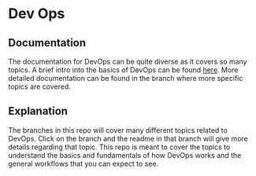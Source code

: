 # Dev Ops

## Documentation
The documentation for DevOps can be quite diverse as it covers so many topics. A brief intro into the basics of DevOps can be found <a href="https://about.gitlab.com/topics/devops/">here</a>. More detailed documentation can be found in the branch where more specific topics are covered.

## Explanation
The branches in this repo will cover many different topics related to DevOps. Click on the branch and the readme in that branch will give more details regarding that topic. This repo is meant to cover the topics to understand the basics and fundamentals of how DevOps works and the general workflows that you can expect to see.

